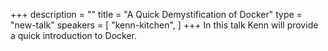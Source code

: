 +++
description = ""
title = "A Quick Demystification of Docker"
type = "new-talk"
speakers = [
        "kenn-kitchen",
]
+++
In this talk Kenn will provide a quick introduction to Docker.
